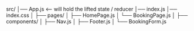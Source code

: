 src/
│── App.js       <-- will hold the lifted state / reducer
│── index.js
│── index.css
│
├── pages/
│   ├── HomePage.js
│   └── BookingPage.js
│
├── components/
│   ├── Nav.js
│   ├── Footer.js
│   └── BookingForm.js
